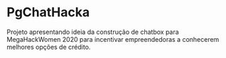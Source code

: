 # PgChatHacka
Projeto apresentando ideia da construção de chatbox para MegaHackWomen 2020 para incentivar empreendedoras a conhecerem melhores opções de crédito.  
